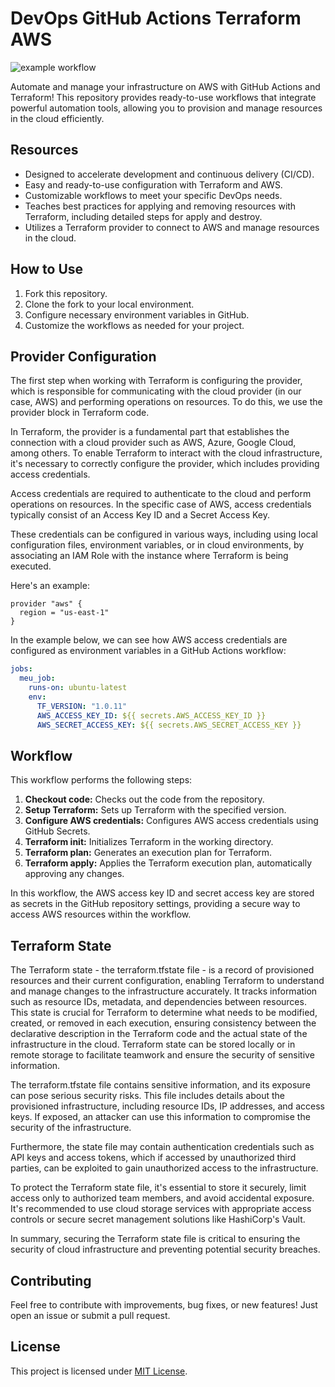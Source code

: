 # DevOps GitHub Actions Terraform AWS
![example workflow](https://github.com/github/docs/actions/workflows/main.yml/badge.svg)

Automate and manage your infrastructure on AWS with GitHub Actions and Terraform! This repository provides ready-to-use workflows that integrate powerful automation tools, allowing you to provision and manage resources in the cloud efficiently.

## Resources

- Designed to accelerate development and continuous delivery (CI/CD).
- Easy and ready-to-use configuration with Terraform and AWS.
- Customizable workflows to meet your specific DevOps needs.
- Teaches best practices for applying and removing resources with Terraform, including detailed steps for apply and destroy.
- Utilizes a Terraform provider to connect to AWS and manage resources in the cloud.

## How to Use

1. Fork this repository.
2. Clone the fork to your local environment.
3. Configure necessary environment variables in GitHub.
4. Customize the workflows as needed for your project.

## Provider Configuration

The first step when working with Terraform is configuring the provider, which is responsible for communicating with the cloud provider (in our case, AWS) and performing operations on resources. To do this, we use the provider block in Terraform code.

In Terraform, the provider is a fundamental part that establishes the connection with a cloud provider such as AWS, Azure, Google Cloud, among others. To enable Terraform to interact with the cloud infrastructure, it's necessary to correctly configure the provider, which includes providing access credentials.

Access credentials are required to authenticate to the cloud and perform operations on resources. In the specific case of AWS, access credentials typically consist of an Access Key ID and a Secret Access Key.

These credentials can be configured in various ways, including using local configuration files, environment variables, or in cloud environments, by associating an IAM Role with the instance where Terraform is being executed.

Here's an example:

```hcl
provider "aws" {
  region = "us-east-1"
}
```
In the example below, we can see how AWS access credentials are configured as environment variables in a GitHub Actions workflow:

```yaml
jobs:
  meu_job:
    runs-on: ubuntu-latest
    env:
      TF_VERSION: "1.0.11"
      AWS_ACCESS_KEY_ID: ${{ secrets.AWS_ACCESS_KEY_ID }}
      AWS_SECRET_ACCESS_KEY: ${{ secrets.AWS_SECRET_ACCESS_KEY }}

```

## Workflow

This workflow performs the following steps:

1. **Checkout code:** Checks out the code from the repository.
2. **Setup Terraform:** Sets up Terraform with the specified version.
3. **Configure AWS credentials:** Configures AWS access credentials using GitHub Secrets.
4. **Terraform init:** Initializes Terraform in the working directory.
5. **Terraform plan:** Generates an execution plan for Terraform.
6. **Terraform apply:** Applies the Terraform execution plan, automatically approving any changes.

In this workflow, the AWS access key ID and secret access key are stored as secrets in the GitHub repository settings, providing a secure way to access AWS resources within the workflow.



## Terraform State

The Terraform state - the terraform.tfstate file - is a record of provisioned resources and their current configuration, enabling Terraform to understand and manage changes to the infrastructure accurately. It tracks information such as resource IDs, metadata, and dependencies between resources. This state is crucial for Terraform to determine what needs to be modified, created, or removed in each execution, ensuring consistency between the declarative description in the Terraform code and the actual state of the infrastructure in the cloud. Terraform state can be stored locally or in remote storage to facilitate teamwork and ensure the security of sensitive information.

The terraform.tfstate file contains sensitive information, and its exposure can pose serious security risks. This file includes details about the provisioned infrastructure, including resource IDs, IP addresses, and access keys. If exposed, an attacker can use this information to compromise the security of the infrastructure.

Furthermore, the state file may contain authentication credentials such as API keys and access tokens, which if accessed by unauthorized third parties, can be exploited to gain unauthorized access to the infrastructure.

To protect the Terraform state file, it's essential to store it securely, limit access only to authorized team members, and avoid accidental exposure. It's recommended to use cloud storage services with appropriate access controls or secure secret management solutions like HashiCorp's Vault.

In summary, securing the Terraform state file is critical to ensuring the security of cloud infrastructure and preventing potential security breaches.


## Contributing

Feel free to contribute with improvements, bug fixes, or new features! Just open an issue or submit a pull request.

## License

This project is licensed under [MIT License](LICENSE).
